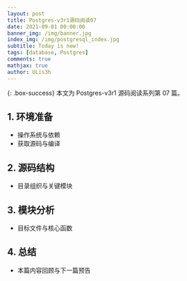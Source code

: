 ```yaml
---
layout: post
title: Postgres-v3r1源码阅读07
date: 2021-09-01 00:00:00
banner_img: /img/banner.jpg 
index_img: /img/postgresql_index.jpg
subtitle: Today is new!
tags: [database, Postgres]
comments: true
mathjax: true
author: ULis3h
---
```


{: .box-success}
本文为 Postgres-v3r1 源码阅读系列第 07 篇。

## 1. 环境准备
- 操作系统与依赖
- 获取源码与编译

## 2. 源码结构
- 目录组织与关键模块

## 3. 模块分析
- 目标文件与核心函数

## 4. 总结
- 本篇内容回顾与下一篇预告